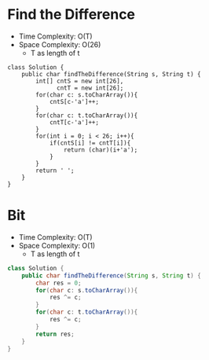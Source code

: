 # Find the Difference

- Time Complexity: O(T)
- Space Complexity: O(26)
  - T as length of t

```
class Solution {
    public char findTheDifference(String s, String t) {
        int[] cntS = new int[26],
              cntT = new int[26];
        for(char c: s.toCharArray()){
            cntS[c-'a']++;
        }
        for(char c: t.toCharArray()){
            cntT[c-'a']++;
        }
        for(int i = 0; i < 26; i++){
            if(cntS[i] != cntT[i]){
                return (char)(i+'a');
            }
        }
        return ' ';
    }
}
```

# Bit

- Time Complexity: O(T)
- Space Complexity: O(1)
  - T as length of t

```java
class Solution {
    public char findTheDifference(String s, String t) {
        char res = 0;
        for(char c: s.toCharArray()){
            res ^= c;
        }
        for(char c: t.toCharArray()){
            res ^= c;
        }
        return res;
    }
}
```
